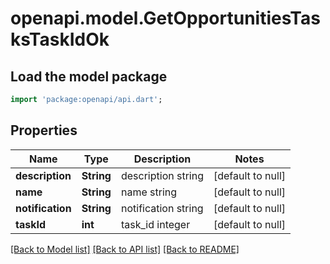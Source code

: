 # openapi.model.GetOpportunitiesTasksTaskIdOk

## Load the model package
```dart
import 'package:openapi/api.dart';
```

## Properties
Name | Type | Description | Notes
------------ | ------------- | ------------- | -------------
**description** | **String** | description string | [default to null]
**name** | **String** | name string | [default to null]
**notification** | **String** | notification string | [default to null]
**taskId** | **int** | task_id integer | [default to null]

[[Back to Model list]](../README.md#documentation-for-models) [[Back to API list]](../README.md#documentation-for-api-endpoints) [[Back to README]](../README.md)


